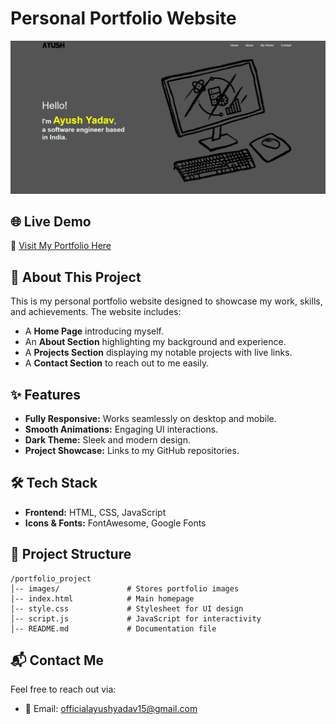# Personal Portfolio Website

![Portfolio Preview](images/work3.png)

## 🌐 Live Demo
🔗 [Visit My Portfolio Here](https://officialayushyadav15.github.io/portfolio/)


## 📌 About This Project
This is my personal portfolio website designed to showcase my work, skills, and achievements. The website includes:
- A **Home Page** introducing myself.
- An **About Section** highlighting my background and experience.
- A **Projects Section** displaying my notable projects with live links.
- A **Contact Section** to reach out to me easily.

## ✨ Features
- **Fully Responsive:** Works seamlessly on desktop and mobile.
- **Smooth Animations:** Engaging UI interactions.
- **Dark Theme:** Sleek and modern design.
- **Project Showcase:** Links to my GitHub repositories.

## 🛠️ Tech Stack
- **Frontend:** HTML, CSS, JavaScript
- **Icons & Fonts:** FontAwesome, Google Fonts

## 📂 Project Structure
```
/portfolio_project
│-- images/               # Stores portfolio images
│-- index.html            # Main homepage
│-- style.css             # Stylesheet for UI design
│-- script.js             # JavaScript for interactivity
│-- README.md             # Documentation file
```

## 📬 Contact Me
Feel free to reach out via:
- 📧 Email: officialayushyadav15@gmail.com
